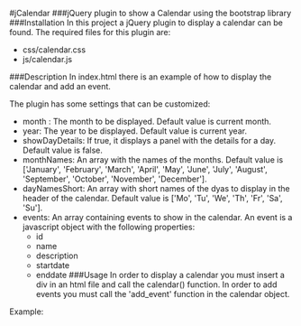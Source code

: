 #jCalendar
###jQuery plugin to show a Calendar using the bootstrap library
###Installation
In this project a jQuery plugin to display a calendar can be found. The required files for this plugin are:
* css/calendar.css
* js/calendar.js

###Description
In index.html there is an example of how to display the calendar and add an event.

The plugin has some settings that can be customized:
* month : The month to be displayed. Default value is current month.
* year: The year to be displayed. Default value is current year.
* showDayDetails: If true, it displays a panel with the details for a day. Default value is false.
* monthNames: An array with the names of the months. Default value is ['January', 'February', 'March', 'April', 'May', 'June', 'July', 'August', 'September', 'October', 'November', 'December'].
* dayNamesShort: An array with short names of the dyas to display in the header of the calendar. Default value is ['Mo', 'Tu', 'We', 'Th', 'Fr', 'Sa', 'Su'].
* events: An array containing events to show in the calendar. An event is a javascript object with the following properties:
  - id
  - name
  - description
  - startdate
  - enddate
###Usage
In order to display a calendar you must insert a div in an html file and call the calendar() function. In order to add events you must call the 'add_event' function in the calendar object.

Example:
<div id="jCalendar"></div>

<script>
  var myCalendar = $('#jCalendar').calendar();
  myCalendar.calendar('add_event',{
					'id': 2,
					'name': 'Added event',
					'description': 'Demo of adding and event to the calendar using javascript.',
					'startdate': (function(){d=new Date();d.setDate(d.getDate()-1);return d;})(),
					'enddate': (function(){d=new Date();d.setDate(d.getDate()-1);return d;})()
			});
</script>
